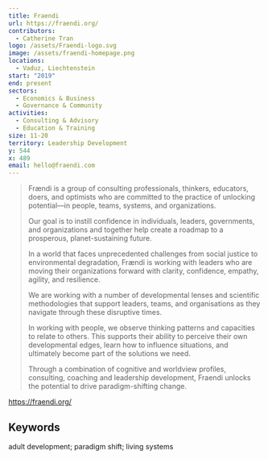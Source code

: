 ```yaml
---
title: Fraendi
url: https://fraendi.org/
contributors:
  - Catherine Tran
logo: /assets/Fraendi-logo.svg
image: /assets/fraendi-homepage.png
locations:
  - Vaduz, Liechtenstein
start: "2019"
end: present
sectors:
  - Economics & Business
  - Governance & Community
activities:
  - Consulting & Advisory
  - Education & Training
size: 11-20
territory: Leadership Development
y: 544
x: 489
email: hello@fraendi.com
---
```

> Frændi is a group of consulting professionals, thinkers, educators, doers, and optimists who are committed to the practice of unlocking potential—in people, teams, systems, and organizations.
> 
> Our goal is to instill confidence in individuals, leaders, governments, and organizations and together help create a roadmap to a prosperous, planet-sustaining future.
> 
> In a world that faces unprecedented challenges from social justice to environmental degradation, Frændi is working with leaders who are moving their organizations forward with clarity, confidence, empathy, agility, and resilience.
> 
> We are working with a number of developmental lenses and scientific methodologies that support leaders, teams, and organisations as they navigate through these disruptive times.
> 
> In working with people, we observe thinking patterns and capacities to relate to others. This supports their ability to perceive their own developmental edges, learn how to influence situations, and ultimately become part of the solutions we need.
> 
> Through a combination of cognitive and worldview profiles, consulting, coaching and leadership development, Fraendi unlocks the potential to drive paradigm-shifting change.

https://fraendi.org/

## Keywords

adult development; paradigm shift; living systems
